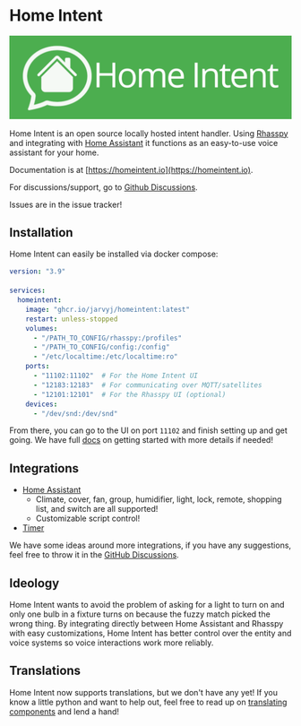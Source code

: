 # Home Intent

![Home Intent Logo](/.github/home-intent-logo.png)

Home Intent is an open source locally hosted intent handler. Using [Rhasspy](https://rhasspy.readthedocs.io) and integrating with [Home Assistant](https://www.home-assistant.io/) it functions as an easy-to-use voice assistant for your home.

Documentation is at [https://homeintent.io](https://homeintent.io).

For discussions/support, go to [Github Discussions](https://github.com/JarvyJ/HomeIntent/discussions).

Issues are in the issue tracker!

## Installation
Home Intent can easily be installed via docker compose:
```yaml
version: "3.9"

services:
  homeintent:
    image: "ghcr.io/jarvyj/homeintent:latest"
    restart: unless-stopped
    volumes:
      - "/PATH_TO_CONFIG/rhasspy:/profiles"
      - "/PATH_TO_CONFIG/config:/config"
      - "/etc/localtime:/etc/localtime:ro"
    ports:
      - "11102:11102"  # For the Home Intent UI
      - "12183:12183"  # For communicating over MQTT/satellites
      - "12101:12101"  # For the Rhasspy UI (optional)
    devices:
      - "/dev/snd:/dev/snd"
```

From there, you can go to the UI on port `11102` and finish setting up and get going. We have full [docs](https://homeintent.io/getting-started/installation/) on getting started with more details if needed!


## Integrations

  * [Home Assistant](https://homeintent.io/integrations/home-assistant/)
    * Climate, cover, fan, group, humidifier, light, lock, remote, shopping list, and switch are all supported!
    * Customizable script control!
  * [Timer](https://homeintent.io/integrations/timer/)

We have some ideas around more integrations, if you have any suggestions, feel free to throw it in the [GitHub Discussions](https://github.com/JarvyJ/HomeIntent/discussions).

## Ideology
Home Intent wants to avoid the problem of asking for a light to turn on and only one bulb in a fixture turns on because the fuzzy match picked the wrong thing. By integrating directly between Home Assistant and Rhasspy with easy customizations, Home Intent has better control over the entity and voice systems so voice interactions work more reliably.

## Translations
Home Intent now supports translations, but we don't have any yet! If you know a little python and want to help out, feel free to read up on [translating components](https://homeintent.io/reference/translations/translating-components/) and lend a hand!
